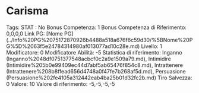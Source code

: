 # Carisma

Tags: STAT
: No
Bonus Competenza: 1
Bonus Competenza di Riferimento: 0,0,0,0
Link PG: [Nome PG] (../Info%20PG%2075172870926b4488a518a676f6c59d30/%5BNome%20PG%5D%2063f5e24784314980af013077ad10c28e.md)
Livello: 1
Modificatore: 0
Modificatore  Abilità: -5
Statistica di riferimento: Inganno (Inganno%2048df0751377548acbcf0c2a9e1509a79.md), Intimidire (Intimidire%205b0e99409ec44d7abf5ab65476f854c8.md), Intrattenere (Intrattenere%208b8ffead656d4748a0f47fe7b268af5d.md), Persuasione (Persuasione%202fe4105a312442eab4ba25b01d32fc2b.md)
Tiro Salvezza: 0
Valore: 10
Valore di riferimento: -5,-5,-5,-5
